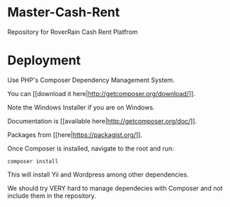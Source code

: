 Master-Cash-Rent
================

Repository for RoverRain Cash Rent Platfrom


# Deployment   
   
Use PHP's Composer Dependency Management System.   
   
You can [[download it here|http://getcomposer.org/download/]].   
   
Note the Windows Installer if you are on Windows.   
   

Documentation is [[available here|http://getcomposer.org/doc/]].   
   

Packages from [[here|https://packagist.org/]].   
   
   
Once Composer is installed, navigate to the root and run:   
   
    composer install   

This will install Yii and Wordpress among other dependencies.   
   

We should try VERY hard to manage dependecies with Composer and not include them in the repository.   
   